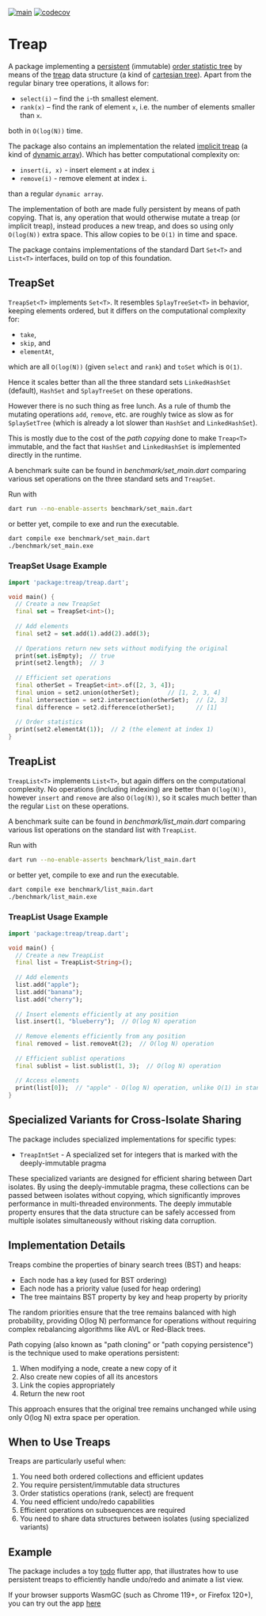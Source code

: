 [![main](https://github.com/nielsenko/treap/actions/workflows/ci.yml/badge.svg?branch=main)](https://github.com/nielsenko/treap/actions/workflows/ci.yml)
[![codecov](https://codecov.io/gh/nielsenko/treap/branch/main/graph/badge.svg?token=JI1PHY21A5)](https://codecov.io/gh/nielsenko/treap)

# Treap

A package implementing a [persistent](https://en.wikipedia.org/wiki/Persistent_data_structure) (immutable) [order statistic tree](https://en.wikipedia.org/wiki/Order_statistic_tree) by means of the [treap](https://en.wikipedia.org/wiki/Treap) data structure (a kind of [cartesian tree](https://en.wikipedia.org/wiki/Cartesian_tree)). Apart from the regular binary tree operations, it allows for:

- `select(i)` – find the `i`-th smallest element.
- `rank(x)` – find the rank of element `x`, i.e. the number of elements smaller than `x`.

both in `O(log(N))` time.

The package also contains an implementation the related [implicit treap](https://en.wikipedia.org/wiki/Treap#Implicit_treap) (a kind of [dynamic array](https://en.wikipedia.org/wiki/Dynamic_array)). Which has better computational complexity on:

- `insert(i, x)` - insert element `x` at index `i`
- `remove(i)` - remove element at index `i`.

than a regular `dynamic array`.

The implementation of both are made fully persistent by means of path copying. That is, any operation that would otherwise mutate a treap (or implicit treap), instead produces a new treap, and does so using only `O(log(N))` extra space. This allow copies to be `O(1)` in time and space.

The package contains implementations of the standard Dart `Set<T>` and `List<T>` interfaces, build on top of this foundation.

## TreapSet

`TreapSet<T>` implements `Set<T>`. It resembles `SplayTreeSet<T>` in behavior, keeping elements ordered, but it differs on the computational complexity for:

- `take`,
- `skip`, and
- `elementAt`,

which are all `O(log(N))` (given `select` and `rank`) and `toSet` which is `O(1)`.

Hence it scales better than all the three standard sets `LinkedHashSet` (default), `HashSet` and `SplayTreeSet` on these operations.

However there is no such thing as free lunch.
As a rule of thumb the mutating operations `add`, `remove`, etc. are roughly twice as slow as for `SplaySetTree` (which is already a lot slower than `HashSet` and `LinkedHashSet`).

This is mostly due to the cost of the _path copying_ done to make `Treap<T>` immutable, and the fact that `HashSet` and `LinkedHashSet` is implemented directly in the runtime.

A benchmark suite can be found in _benchmark/set_main.dart_ comparing various set operations on the three standard sets and `TreapSet`.

Run with

```sh
dart run --no-enable-asserts benchmark/set_main.dart
```

or better yet, compile to exe and run the executable.

```sh
dart compile exe benchmark/set_main.dart
./benchmark/set_main.exe
```

### TreapSet Usage Example

```dart
import 'package:treap/treap.dart';

void main() {
  // Create a new TreapSet
  final set = TreapSet<int>();
  
  // Add elements
  final set2 = set.add(1).add(2).add(3);
  
  // Operations return new sets without modifying the original
  print(set.isEmpty);  // true
  print(set2.length);  // 3
  
  // Efficient set operations
  final otherSet = TreapSet<int>.of([2, 3, 4]);
  final union = set2.union(otherSet);        // [1, 2, 3, 4]
  final intersection = set2.intersection(otherSet);  // [2, 3]
  final difference = set2.difference(otherSet);      // [1]
  
  // Order statistics
  print(set2.elementAt(1));  // 2 (the element at index 1)
}
```

## TreapList

`TreapList<T>` implements `List<T>`, but again differs on the computational complexity. No operations (including indexing) are better than `O(log(N))`, however `insert` and `remove` are also `O(log(N))`, so it scales much better than the regular `List` on these operations.

A benchmark suite can be found in _benchmark/list_main.dart_ comparing various list operations on the standard list with `TreapList`.

Run with

```sh
dart run --no-enable-asserts benchmark/list_main.dart
```

or better yet, compile to exe and run the executable.

```sh
dart compile exe benchmark/list_main.dart
./benchmark/list_main.exe
```

### TreapList Usage Example

```dart
import 'package:treap/treap.dart';

void main() {
  // Create a new TreapList
  final list = TreapList<String>();
  
  // Add elements
  list.add("apple");
  list.add("banana");
  list.add("cherry");
  
  // Insert elements efficiently at any position
  list.insert(1, "blueberry");  // O(log N) operation
  
  // Remove elements efficiently from any position
  final removed = list.removeAt(2);  // O(log N) operation
  
  // Efficient sublist operations
  final sublist = list.sublist(1, 3);  // O(log N) operation
  
  // Access elements
  print(list[0]);  // "apple" - O(log N) operation, unlike O(1) in standard List
}
```

## Specialized Variants for Cross-Isolate Sharing

The package includes specialized implementations for specific types:

- `TreapIntSet` - A specialized set for integers that is marked with the deeply-immutable pragma

These specialized variants are designed for efficient sharing between Dart isolates. By using the deeply-immutable pragma, these collections can be passed between isolates without copying, which significantly improves performance in multi-threaded environments. The deeply immutable property ensures that the data structure can be safely accessed from multiple isolates simultaneously without risking data corruption.

## Implementation Details

Treaps combine the properties of binary search trees (BST) and heaps:
- Each node has a key (used for BST ordering)
- Each node has a priority value (used for heap ordering)
- The tree maintains BST property by key and heap property by priority

The random priorities ensure that the tree remains balanced with high probability, providing O(log N) performance for operations without requiring complex rebalancing algorithms like AVL or Red-Black trees.

Path copying (also known as "path cloning" or "path copying persistence") is the technique used to make operations persistent:
1. When modifying a node, create a new copy of it
2. Also create new copies of all its ancestors
3. Link the copies appropriately
4. Return the new root

This approach ensures that the original tree remains unchanged while using only O(log N) extra space per operation.

## When to Use Treaps

Treaps are particularly useful when:
1. You need both ordered collections and efficient updates
2. You require persistent/immutable data structures
3. Order statistics operations (rank, select) are frequent
4. You need efficient undo/redo capabilities
5. Efficient operations on subsequences are required
6. You need to share data structures between isolates (using specialized variants)

## Example

The package includes a toy [todo](https://github.com/nielsenko/treap/blob/main/example) flutter app, that illustrates how to use persistent treaps to efficiently handle undo/redo and animate a list view.

If your browser supports WasmGC (such as Chrome 119+, or Firefox 120+), you can try out the app [here](https://byolimit.github.io)